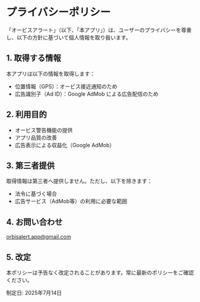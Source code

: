 # プライバシーポリシー

「オービスアラート」（以下、「本アプリ」）は、ユーザーのプライバシーを尊重し、以下の方針に基づいて個人情報を取り扱います。

## 1. 取得する情報

本アプリは以下の情報を取得します：

- 位置情報（GPS）：オービス接近通知のため
- 広告識別子（Ad ID）：Google AdMob による広告配信のため

## 2. 利用目的

- オービス警告機能の提供
- アプリ品質の改善
- 広告表示による収益化（Google AdMob）

## 3. 第三者提供

取得情報は第三者へ提供しません。ただし、以下を除きます：

- 法令に基づく場合
- 広告サービス（AdMob等）の利用に必要な範囲

## 4. お問い合わせ

orbisalert.app@gmail.com

## 5. 改定

本ポリシーは予告なく改定されることがあります。常に最新のポリシーをご確認ください。

制定日: 2025年7月14日
